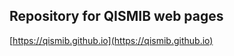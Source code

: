 Repository for QISMIB web pages
-------------------------------------------

[https://qismib.github.io](https://qismib.github.io)
